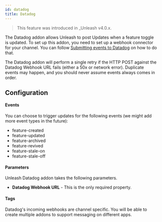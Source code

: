 ```yaml
---
id: datadog
title: Datadog
---
```


> This feature was introduced in \_Unleash v4.0.x.

The Datadog addon allows Unleash to post Updates when a feature toggle is updated. To set up this addon, you need to set up a webhook connector for your channel. You can follow [Submitting events to Datadog](https://docs.datadoghq.com/api/latest/events/#post-an-event) on how to do that.

The Datadog addon will perform a single retry if the HTTP POST against the Datadog Webhook URL fails (either a 50x or network error). Duplicate events may happen, and you should never assume events always comes in order.

## Configuration

#### Events

You can choose to trigger updates for the following events (we might add more event types in the future):

- feature-created
- feature-updated
- feature-archived
- feature-revived
- feature-stale-on
- feature-stale-off

#### Parameters

Unleash Datadog addon takes the following parameters.

- **Datadog Webhook URL** - This is the only required property.

#### Tags

Datadog's incoming webhooks are channel specific. You will be able to create multiple addons to support messaging on different apps.
